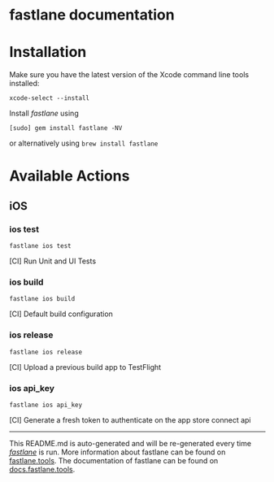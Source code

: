 fastlane documentation
================
# Installation

Make sure you have the latest version of the Xcode command line tools installed:

```
xcode-select --install
```

Install _fastlane_ using
```
[sudo] gem install fastlane -NV
```
or alternatively using `brew install fastlane`

# Available Actions
## iOS
### ios test
```
fastlane ios test
```
[CI] Run Unit and UI Tests
### ios build
```
fastlane ios build
```
[CI] Default build configuration
### ios release
```
fastlane ios release
```
[CI] Upload a previous build app to TestFlight
### ios api_key
```
fastlane ios api_key
```
[CI] Generate a fresh token to authenticate on the app store connect api

----

This README.md is auto-generated and will be re-generated every time [_fastlane_](https://fastlane.tools) is run.
More information about fastlane can be found on [fastlane.tools](https://fastlane.tools).
The documentation of fastlane can be found on [docs.fastlane.tools](https://docs.fastlane.tools).
